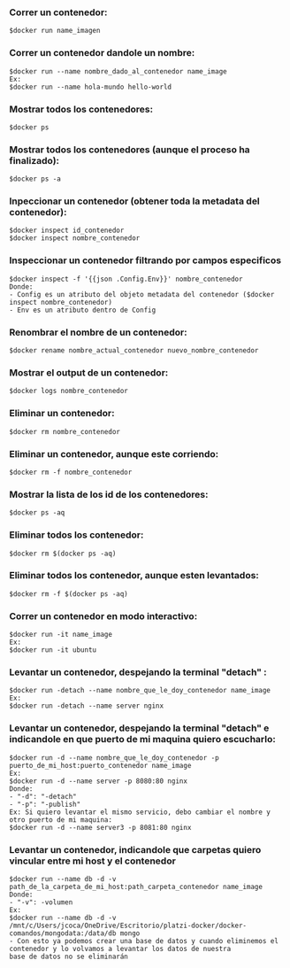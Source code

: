 ### **Correr un contenedor:**
```
$docker run name_imagen
```

### **Correr un contenedor dandole un nombre:**
```
$docker run --name nombre_dado_al_contenedor name_image
Ex:
$docker run --name hola-mundo hello-world
```

### **Mostrar todos los contenedores:**
```
$docker ps
```

### **Mostrar todos los contenedores (aunque el proceso ha finalizado):**
```
$docker ps -a
```

### **Inpeccionar un contenedor (obtener toda la metadata del contenedor):**
```
$docker inspect id_contenedor
$docker inspect nombre_contenedor
```

### **Inspeccionar un contenedor filtrando por campos especificos**
```
$docker inspect -f '{{json .Config.Env}}' nombre_contenedor
Donde:
- Config es un atributo del objeto metadata del contenedor ($docker inspect nombre_contenedor)
- Env es un atributo dentro de Config
```

### **Renombrar el nombre de un contenedor:**
```
$docker rename nombre_actual_contenedor nuevo_nombre_contenedor
```

### **Mostrar el output de un contenedor:**
```
$docker logs nombre_contenedor
```

### **Eliminar un contenedor:**
```
$docker rm nombre_contenedor
```

### **Eliminar un contenedor, aunque este corriendo:**
```
$docker rm -f nombre_contenedor
```

### **Mostrar la lista de los id de los contenedores:**
```
$docker ps -aq
```

### **Eliminar todos los contenedor:**
```
$docker rm $(docker ps -aq)
```

### **Eliminar todos los contenedor, aunque esten levantados:**
```
$docker rm -f $(docker ps -aq)
```

### **Correr un contenedor en modo interactivo:**
```
$docker run -it name_image
Ex:
$docker run -it ubuntu
```

### **Levantar un contenedor, despejando la terminal "detach" :**
```
$docker run -detach --name nombre_que_le_doy_contenedor name_image
Ex:
$docker run -detach --name server nginx
```

### **Levantar un contenedor, despejando la terminal "detach" e indicandole en que puerto de mi maquina quiero escucharlo:**
```
$docker run -d --name nombre_que_le_doy_contenedor -p puerto_de_mi_host:puerto_contenedor name_image
Ex:
$docker run -d --name server -p 8080:80 nginx
Donde:
- "-d": "-detach"
- "-p": "-publish"
Ex: Si quiero levantar el mismo servicio, debo cambiar el nombre y otro puerto de mi maquina:
$docker run -d --name server3 -p 8081:80 nginx
```

### **Levantar un contenedor, indicandole que carpetas quiero vincular entre mi host y el contenedor**
```
$docker run --name db -d -v path_de_la_carpeta_de_mi_host:path_carpeta_contenedor name_image
Donde:
- "-v": -volumen
Ex:
$docker run --name db -d -v /mnt/c/Users/jcoca/OneDrive/Escritorio/platzi-docker/docker-comandos/mongodata:/data/db mongo
- Con esto ya podemos crear una base de datos y cuando eliminemos el contenedor y lo volvamos a levantar los datos de nuestra 
base de datos no se eliminarán
```